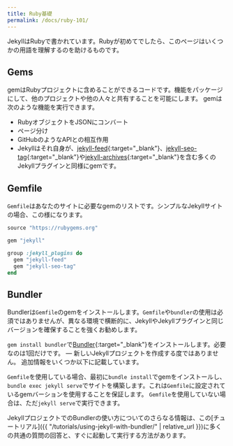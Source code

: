 ```yaml
---
title: Ruby基礎
permalink: /docs/ruby-101/
---
```

<!-- ---
title: Ruby 101
permalink: /docs/ruby-101/
--- -->

JekyllはRubyで書かれています。Rubyが初めてでしたら、このページはいくつかの用語を理解するのを助けるものです。
<!-- Jekyll is written in Ruby. If you're new to Ruby, this page is to help you get
up to speed with some of the terminology. -->

## Gems

gemはRubyプロジェクトに含めることができるコードです。機能をパッケージにして、他のプロジェクトや他の人々と共有することを可能にします。
gemは次のような機能を実行できます。
<!-- A gem is code you can include in Ruby projects. It allows you to package up functionality and share it across other projects or with other people. Gems can perform functionality such as: -->

* RubyオブジェクトをJSONにコンバート
* ページ分け
* GitHubのようなAPIとの相互作用
* Jekyllはそれ自身が、[jekyll-feed](https://github.com/jekyll/jekyll-feed){:target="_blank"}、[jekyll-seo-tag](https://github.com/jekyll/jekyll-seo-tag){:target="_blank"}や[jekyll-archives](https://github.com/jekyll/jekyll-archives){:target="_blank"}を含む多くのJekyllプラグインと同様にgemです。

<!-- * Converting a Ruby object to JSON
* Pagination
* Interacting with APIs such as GitHub
* Jekyll itself is a gem as well as many Jekyll plugins including
[jekyll-feed](https://github.com/jekyll/jekyll-feed),
[jekyll-seo-tag](https://github.com/jekyll/jekyll-seo-tag) and
[jekyll-archives](https://github.com/jekyll/jekyll-archives). -->

## Gemfile

`Gemfile`はあなたのサイトに必要なgemのリストです。シンプルなJekyllサイトの場合、この様になります。
<!-- A `Gemfile` is a list of gems required for your site. For a simple Jekyll site it might look something like this: -->

```ruby
source "https://rubygems.org"

gem "jekyll"

group :jekyll_plugins do
  gem "jekyll-feed"
  gem "jekyll-seo-tag"
end
```

## Bundler

Bundlerは`Gemfile`のgemをインストールします。`Gemfile`や`bundler`の使用は必須ではありませんが、異なる環境で横断的に、JekyllやJekyllプラグインと同じバージョンを確保することを強くお勧めします。
<!-- Bundler installs the gems in your `Gemfile`. It's not a requirement for you to use a `Gemfile` and `bundler` however it's highly recommended as it ensures you're running the same version of Jekyll and Jekyll plugins across different environments. -->

`gem install bundler`で[Bundler](https://rubygems.org/gems/bundler){:target="_blank"}をインストールします。必要なのは1回だけです。 &mdash; 新しいJekyllプロジェクトを作成する度ではありません。
追加情報をいくつか以下に記載しています。
<!-- `gem install bundler` installs [Bundler](https://rubygems.org/gems/bundler). You only need to install it once &mdash; not every time you create a new Jekyll project. Here are some additional details: -->

`Gemfile`を使用している場合、最初に`bundle install`でgemをインストールし、`bundle exec jekyll serve`でサイトを構築します。これは`Gemfile`に設定されているgemバーションを使用することを保証します。
`Gemfile`を使用していない場合は、ただ`jekyll serve`で実行できます。
<!-- If you're using a `Gemfile` you would first run `bundle install` to install the gems, then `bundle exec jekyll serve` to build your site. This guarantees you're using the gem versions set in the `Gemfile`. If you're not using a `Gemfile` you can just run `jekyll serve`. -->

JekyllプロジェクトでのBundlerの使い方についてのさらなる情報は、この[チュートリアル]({{ "/tutorials/using-jekyll-with-bundler/" | relative_url }})に多くの共通の質問の回答と、すぐに起動して実行する方法があります。
<!-- For more information about how to use Bundler in your Jekyll project, this [tutorial](/tutorials/using-jekyll-with-bundler/) should provide answers to the most common questions and explain how to get up and running quickly. -->
